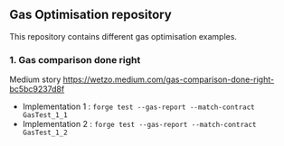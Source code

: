 ## Gas Optimisation repository

This repository contains different gas optimisation examples.

### 1. Gas comparison done right

Medium story https://wetzo.medium.com/gas-comparison-done-right-bc5bc9237d8f

-   Implementation 1 : `forge test --gas-report --match-contract GasTest_1_1`
-   Implementation 2 : `forge test --gas-report --match-contract GasTest_1_2`
